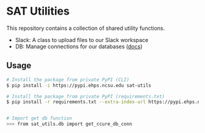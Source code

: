 # SAT Utilities

This repository contains a collection of shared utility functions.

-   Slack: A class to upload files to our Slack workspace
-   DB: Manage connections for our databases ([docs](https://github.ncsu.edu/SAT/sat-utils/blob/main/docs/db.md))

## Usage

```bash
# Install the package from private PyPI (CLI)
$ pip install -i https://pypi.ehps.ncsu.edu sat-utils

# Install the package from private PyPI (requirements.txt)
$ pip install -r requirements.txt --extra-index-url https://pypi.ehps.ncsu.edu
```

```bash

# Import get db function
>>> from sat_utils.db import get_ccure_db_conn
```
